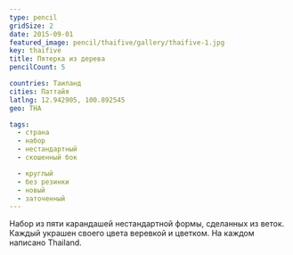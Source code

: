 ```yaml
---
type: pencil
gridSize: 2
date: 2015-09-01
featured_image: pencil/thaifive/gallery/thaifive-1.jpg
key: thaifive
title: Пятерка из дерева
pencilCount: 5

countries: Таиланд
cities: Паттайя
latlng: 12.942905, 100.892545
geo: THA

tags:
  - страна
  - набор
  - нестандартный
  - скошенный бок

  - круглый
  - без резинки
  - новый
  - заточенный
---
```


Набор из пяти карандашей нестандартной формы, сделанных из веток. Каждый украшен своего цвета веревкой и цветком. На каждом написано Thailand.

